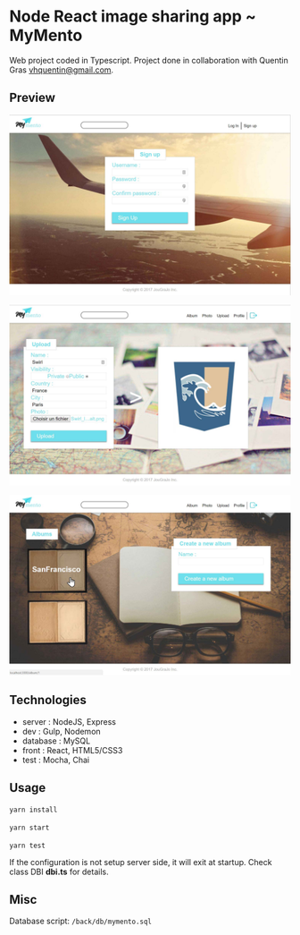 # Node React image sharing app ~ MyMento
Web project coded in Typescript.
Project done in collaboration with Quentin Gras <vhquentin@gmail.com>.

## Preview
![Sign up page](./splash-signin.jpg)

![Upload page](./splash-upload.jpg)

![Album page](./splash-album.jpg)

## Technologies
* server : NodeJS, Express
* dev : Gulp, Nodemon
* database : MySQL
* front : React, HTML5/CSS3
* test : Mocha, Chai

## Usage
```
yarn install

yarn start

yarn test
```
If the configuration is not setup server side, it will exit at startup. Check class DBI **dbi.ts** for details.

## Misc
Database script: `/back/db/mymento.sql`

